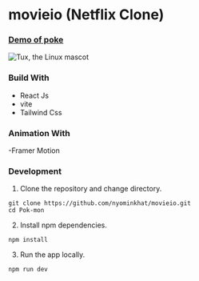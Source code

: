 # movieio (Netflix Clone)

### [Demo of poke](https://movieio-nyominkhat.netlify.app/)

![Tux, the Linux mascot](https://res.cloudinary.com/nyominkhat/image/upload/v1679106955/Screenshot_2023-03-18_090532_jvw6x2.png)


### Build With

- React Js
- vite
- Tailwind Css

### Animation With

-Framer Motion


### Development

1. Clone the repository and change directory.
```
git clone https://github.com/nyominkhat/movieio.git
cd Pok-mon 
```

2. Install npm dependencies.
```
npm install
```

3. Run the app locally.
```
npm run dev
```
